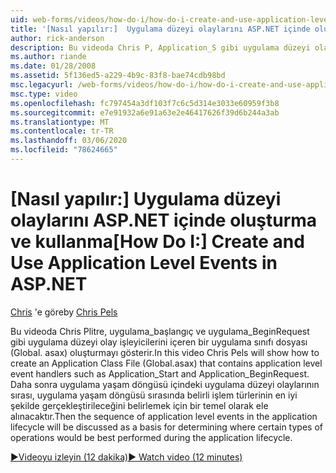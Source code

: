 ```yaml
---
uid: web-forms/videos/how-do-i/how-do-i-create-and-use-application-level-events-in-aspnet
title: '[Nasıl yapılır:]  Uygulama düzeyi olaylarını ASP.NET içinde oluşturma ve kullanma | Microsoft Docs'
author: rick-anderson
description: Bu videoda Chris P, Application_S gibi uygulama düzeyi olay işleyicilerini içeren bir uygulama sınıfı dosyasının (Global. asax) nasıl oluşturulacağını gösterir...
ms.author: riande
ms.date: 01/28/2008
ms.assetid: 5f136ed5-a229-4b9c-83f8-bae74cdb98bd
msc.legacyurl: /web-forms/videos/how-do-i/how-do-i-create-and-use-application-level-events-in-aspnet
msc.type: video
ms.openlocfilehash: fc797454a3df103f7c6c5d314e3033e60959f3b8
ms.sourcegitcommit: e7e91932a6e91a63e2e46417626f39d6b244a3ab
ms.translationtype: MT
ms.contentlocale: tr-TR
ms.lasthandoff: 03/06/2020
ms.locfileid: "78624665"
---
```

# <a name="how-do-i--create-and-use-application-level-events-in-aspnet"></a><span data-ttu-id="1e411-103">[Nasıl yapılır:]  Uygulama düzeyi olaylarını ASP.NET içinde oluşturma ve kullanma</span><span class="sxs-lookup"><span data-stu-id="1e411-103">[How Do I:]  Create and Use Application Level Events in ASP.NET</span></span>

<span data-ttu-id="1e411-104">[Chris](https://twitter.com/chrispels) 'e göre</span><span class="sxs-lookup"><span data-stu-id="1e411-104">by [Chris Pels](https://twitter.com/chrispels)</span></span>

<span data-ttu-id="1e411-105">Bu videoda Chris Plitre, uygulama\_başlangıç ve uygulama\_BeginRequest gibi uygulama düzeyi olay işleyicilerini içeren bir uygulama sınıfı dosyası (Global. asax) oluşturmayı gösterir.</span><span class="sxs-lookup"><span data-stu-id="1e411-105">In this video Chris Pels will show how to create an Application Class File (Global.asax) that contains application level event handlers such as Application\_Start and Application\_BeginRequest.</span></span> <span data-ttu-id="1e411-106">Daha sonra uygulama yaşam döngüsü içindeki uygulama düzeyi olaylarının sırası, uygulama yaşam döngüsü sırasında belirli işlem türlerinin en iyi şekilde gerçekleştirileceğini belirlemek için bir temel olarak ele alınacaktır.</span><span class="sxs-lookup"><span data-stu-id="1e411-106">Then the sequence of application level events in the application lifecycle will be discussed as a basis for determining where certain types of operations would be best performed during the application lifecycle.</span></span>

[<span data-ttu-id="1e411-107">&#9654;Videoyu izleyin (12 dakika)</span><span class="sxs-lookup"><span data-stu-id="1e411-107">&#9654; Watch video (12 minutes)</span></span>](https://channel9.msdn.com/Blogs/ASP-NET-Site-Videos/how-do-i-create-and-use-application-level-events-in-aspnet)
